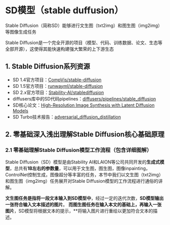 # SD模型（stable duffusion）
Stable Diffusion（简称SD）能够进行文生图（txt2img）和图生图（img2img）等图像生成任务

Stable Diffusion是一个完全开源的项目（模型、代码、训练数据、论文、生态等全部开源），这使得其能快速构建强大繁荣的上下游生态

## 1. Stable Diffusion系列资源

- SD 1.4官方项目：[CompVis/stable-diffusion](https://link.zhihu.com/?target=https%3A//github.com/CompVis/stable-diffusion)
- SD 1.5官方项目：[runwayml/stable-diffusion](https://link.zhihu.com/?target=https%3A//github.com/runwayml/stable-diffusion)
- SD 2.x官方项目：[Stability-AI/stablediffusion](https://link.zhihu.com/?target=https%3A//github.com/Stability-AI/stablediffusion)
- diffusers库中的SD代码pipelines：[diffusers/pipelines/stable_diffusion](https://link.zhihu.com/?target=https%3A//github.com/huggingface/diffusers/tree/main/src/diffusers/pipelines/stable_diffusion)
- SD核心论文：[High-Resolution Image Synthesis with Latent Diffusion Models](https://link.zhihu.com/?target=https%3A//arxiv.org/abs/2112.10752)
- SD Turbo技术报告：[adversarial_diffusion_distillation](https://link.zhihu.com/?target=https%3A//static1.squarespace.com/static/6213c340453c3f502425776e/t/65663480a92fba51d0e1023f/1701197769659/adversarial_diffusion_distillation.pdf)
## **2. 零基础深入浅出理解Stable Diffusion核心基础原理**

### **2.1 零基础理解Stable Diffusion模型工作流程（包含详细图解）**

Stable Diffusion（SD）模型是由Stability AI和LAION等公司共同开发的**生成式模型**，总共有**1B左右的参数量**，可以用于文生图，图生图，图像inpainting，ControlNet控制生成，图像超分等丰富的任务，本节中我们以文生图（txt2img）和图生图（img2img）任务展开对Stable Diffusion模型的工作流程进行通俗的讲解。

**文生图任务是指将一段文本输入到SD模型中**，经过一定的迭代次数，**SD模型输出一张符合输入文本描述的图片**。
**而图生图任务在输入本文的基础上，再输入一张图片**，SD模型将根据文本的提示，**将输入图片进行重绘以更加符合文本的描述。

